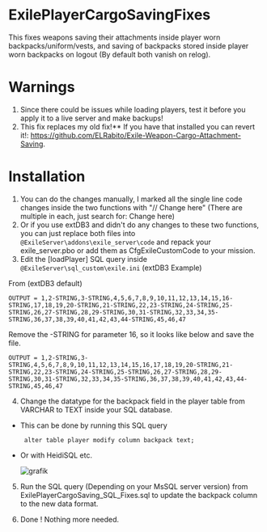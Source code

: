 # ExilePlayerCargoSavingFixes

This fixes weapons saving their attachments inside player worn backpacks/uniform/vests, and saving of backpacks stored inside player worn backpacks on logout (By default both vanish on relog). 

# Warnings 
1. Since there could be issues while loading players, test it before you apply it to a live server and make backups!
2. This fix replaces my old fix!** If you have that installed you can revert it!: https://github.com/ELRabito/Exile-Weapon-Cargo-Attachment-Saving.

# Installation

1. You can do the changes manually, I marked all the single line code changes inside the two functions with "// Change here" (There are multiple in each, just search for: Change here)
2. Or if you use extDB3 and didn't do any changes to these two functions, you can just replace both files into ``@ExileServer\addons\exile_server\code`` and repack your exile_server.pbo or add them as CfgExileCustomCode to your mission.
3. Edit the [loadPlayer] SQL query inside ``@ExileServer\sql_custom\exile.ini`` (extDB3 Example)

  From (extDB3 default)
  
    OUTPUT = 1,2-STRING,3-STRING,4,5,6,7,8,9,10,11,12,13,14,15,16-STRING,17,18,19,20-STRING,21-STRING,22,23-STRING,24-STRING,25-STRING,26,27-STRING,28,29-STRING,30,31-STRING,32,33,34,35-STRING,36,37,38,39,40,41,42,43,44-STRING,45,46,47

  Remove the -STRING for parameter 16, so it looks like below and save the file.
  
    OUTPUT = 1,2-STRING,3-STRING,4,5,6,7,8,9,10,11,12,13,14,15,16,17,18,19,20-STRING,21-STRING,22,23-STRING,24-STRING,25-STRING,26,27-STRING,28,29-STRING,30,31-STRING,32,33,34,35-STRING,36,37,38,39,40,41,42,43,44-STRING,45,46,47

4. Change the datatype for the backpack field in the player table from VARCHAR to TEXT inside your SQL database.
 - This can be done by running this SQL query

        alter table player modify column backpack text;
  
- Or with HeidiSQL etc. 
 
  ![grafik](https://github.com/user-attachments/assets/090038ea-b140-408f-b0e9-aa1390014bbc)

5. Run the SQL query (Depending on your MsSQL server version) from ExilePlayerCargoSaving_SQL_Fixes.sql to update the backpack column to the new data format.

6. Done ! Nothing more needed.
